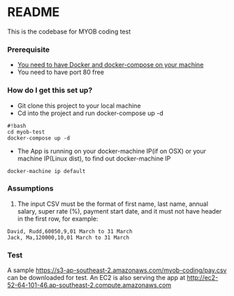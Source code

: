 # README #

This is the codebase for MYOB coding test

### Prerequisite
* [You need to have Docker and docker-compose on your machine](https://docs.docker.com/mac/)
* You need to have port 80 free

### How do I get this set up? ###
* Git clone this project to your local machine
* Cd into the project and run docker-compose up -d
```
#!bash
cd myob-test
docker-compose up -d
```

* The App is running on your docker-machine IP(if on OSX) or your machine IP(Linux dist), to find out docker-machine IP
```
docker-machine ip default
```

### Assumptions
1. The input CSV must be the format of first name, last name, annual salary, super rate (%), payment start date, and it must not have header in the first row, for example:
```
David, Rudd,60050,9,01 March to 31 March
Jack, Ma,120000,10,01 March to 31 March
```

### Test
A sample https://s3-ap-southeast-2.amazonaws.com/myob-coding/pay.csv can be downloaded for test.
An EC2 is also serving the app at http://ec2-52-64-101-46.ap-southeast-2.compute.amazonaws.com
